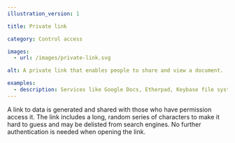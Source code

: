 ```yaml
---
illustration_version: 1

title: Private link

category: Control access

images:
  - url: /images/private-link.svg

alt: A private link that enables people to share and view a document.

examples:
  - description: Services like Google Docs, Etherpad, Keybase file system and Dropbox have link sharing options
---
```


A link to data is generated and shared with those who have permission access it. The link includes a long, random series of characters to make it hard to guess and may be delisted from search engines. No further authentication is needed when opening the link.
